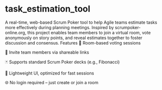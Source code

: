 # task_estimation_tool
A real-time, web-based Scrum Poker tool to help Agile teams estimate tasks more effectively during planning meetings. Inspired by scrumpoker-online.org, this project enables team members to join a virtual room, vote anonymously on story points, and reveal estimates together to foster discussion and consensus.
Features
🔐 Room-based voting sessions

👥 Invite team members via shareable links

🃏 Supports standard Scrum Poker decks (e.g., Fibonacci)

🧩 Lightweight UI, optimized for fast sessions

🌐 No login required – just create or join a room
